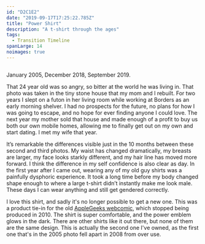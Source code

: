 ```yaml
---
id: "D2C1E2"
date: "2019-09-17T17:25:22.785Z"
title: "Power Shirt"
description: "A t-shirt through the ages"
tags:
  - Transition Timeline
spanLarge: 14
noimages: true
---
```


<a href="../1.jpeg"><img src="../1.jpeg" alt=""></a>

January 2005, December 2018, September 2019.

That 24 year old was so angry, so bitter at the world he was living in. That photo was taken in the tiny stone house that my mom and I rebuilt. For two years I slept on a futon in her living room while working at Borders as an early morning shelver. I had no prospects for the future, no plans for how I was going to escape, and no hope for ever finding anyone I could love. The next year my mother sold that house and made enough of a profit to buy us both our own mobile homes, allowing me to finally get out on my own and start dating. I met my wife that year.

It’s remarkable the differences visible just in the 10 months between these second and third photos. My waist has changed dramatically, my breasts are larger, my face looks starkly different, and my hair line has moved more forward. I think the difference in my self confidence is also clear as day. In the first year after I came out, wearing any of my old guy shirts was a painfully dysphoric experience. It took a long time before my body changed shape enough to where a large t-shirt didn’t instantly make me look male. These days I can wear anything and still get gendered correctly.

I love this shirt, and sadly it's no longer possible to get a new one. This was a product tie-in for the old [AppleGeeks webcomic](http://www.applegeeks.com/), which stopped being produced in 2010. The shirt is super comfortable, and the power emblem glows in the dark. There are other shirts like it out there, but none of them are the same design. This is actually the second one I've owned, as the first one that's in the 2005 photo fell apart in 2008 from over use.
